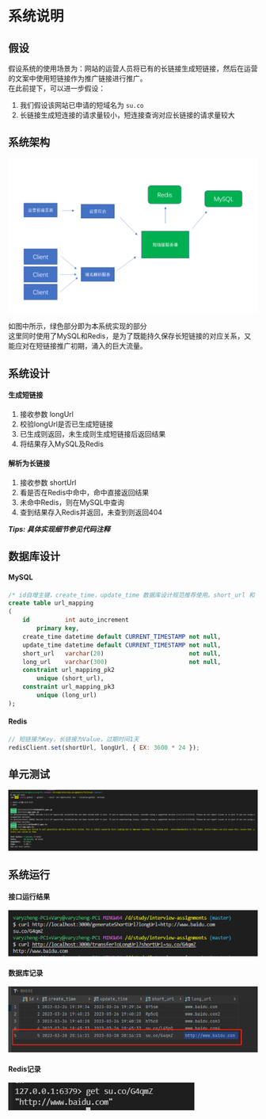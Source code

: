 # 系统说明

## 假设

假设系统的使用场景为：网站的运营人员将已有的长链接生成短链接，然后在运营的文案中使用短链接作为推广链接进行推广。  
在此前提下，可以进一步假设：  
1. 我们假设该网站已申请的短域名为 `su.co`
2. 长链接生成短连接的请求量较小，短连接查询对应长链接的请求量较大

## 系统架构

![系统架构](./imgs/sys.png)

如图中所示，绿色部分即为本系统实现的部分  
这里同时使用了MySQL和Redis，是为了既能持久保存长短链接的对应关系，又能应对在短链接推广初期，涌入的巨大流量。

## 系统设计

#### 生成短链接

1. 接收参数 longUrl
2. 校验longUrl是否已生成短链接
3. 已生成则返回，未生成则生成短链接后返回结果
4. 将结果存入MySQL及Redis


#### 解析为长链接

1. 接收参数 shortUrl
2. 看是否在Redis中命中，命中直接返回结果
3. 未命中Redis，则在MySQL中查询
4. 查到结果存入Redis并返回，未查到则返回404

___Tips: 具体实现细节参见代码注释___

## 数据库设计

#### MySQL

```sql
/* id自增主键，create_time，update_time 数据库设计规范推荐使用。short_url 和 long_url 均为唯一索引。 */
create table url_mapping
(
    id          int auto_increment
        primary key,
    create_time datetime default CURRENT_TIMESTAMP not null,
    update_time datetime default CURRENT_TIMESTAMP not null,
    short_url   varchar(20)                        not null,
    long_url    varchar(300)                       not null,
    constraint url_mapping_pk2
        unique (short_url),
    constraint url_mapping_pk3
        unique (long_url)
);
```

#### Redis

```js
// 短链接为Key，长链接为Value，过期时间1天
redisClient.set(shortUrl, longUrl, { EX: 3600 * 24 });
```

## 单元测试

![单元测试](./imgs/unittest.png)

## 系统运行

#### 接口运行结果
![运行结果1](./imgs/result.png)

#### 数据库记录
![运行结果2](./imgs/result2.png)

#### Redis记录
![运行结果3](./imgs/result3.png)

